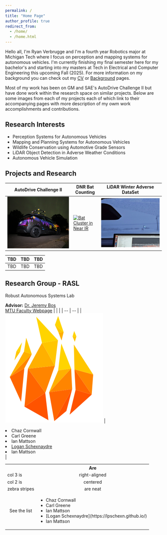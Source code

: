 ```yaml
---
permalink: /
title: "Home Page"
author_profile: true
redirect_from: 
  - /home/
  - /home.html
---
```


Hello all, I'm Ryan Verbrugge and I'm a fourth year Robotics major at Michigan Tech where I focus on perception and mapping systems for autonomous vehicles. I'm currently finishing my final semester here for my bachelor's and starting into my masters at Tech in Electrical and Computer Engineering this upcoming Fall (2025). For more information on my background you can check out my [CV](https://rcverbru.github.io/cv/) or [Background](https://rcverbru.github.io/background/) pages.

Most of my work has been on GM and SAE's AutoDrive Challenge II but have done work within the research space on similar projects. Below are some images from each of my projects each of which link to their accompanying pages with more description of my owm work accomplishments and contributions.

## Research Interests

* Perception Systems for Autonomous Vehicles
* Mapping and Planning Systems for Autonomous Vehicles
* Wildlife Conservation using Automotive Grade Sensors
* LiDAR Object Detection in Adverse Weather Conditions
* Autonomous Vehicle Simulation

## Projects and Research

| AutoDrive Challenge II | DNR Bat Counting | LiDAR Winter Adverse DataSet |
| -- | -- | -- |
| [![AutoDrive Bolt Under Northern Lights](../images/autodrive/bolt_cropped.jpg)](https://rcverbru.github.io/autodrive/) | [![Bat Cluster in Near IR](../images/bats/near_IR_cluster.png)](https://rcverbru.github.io/bats/) | [![winter](../images/snow_stuff/laptop_dark_cropped.jpg)](https://rcverbru.github.io/winter-data/) |

| TBD | TBD | TBD |
| -- | -- | -- |
| TBD | TBD | TBD |

## Research Group - RASL

Robust Autonomous Systems Lab

__Advisor:__ [Dr. Jeremy Bos](https://pages.mtu.edu/~jpbos/Jeremys_Homepage/Home.html)\
[MTU Faculty Webpage](https://www.mtu.edu/ece/department/faculty/bos/)
|  |  |
| -- | -- |
| ![RASL Logo](../images/rasl_logo.png) | <li>Chaz Cornwall</li><li>Carl Greene</li><li>Ian Mattson</li><li>[Logan Schexnaydre](https://lpschexn.github.io/)</li><li>Ian Mattson</li> |

<table>
  <tbody>
    <tr>
      <th></th>
      <th align="center">Are</th>
    </tr>
    <tr>
      <td>col 3 is</td>
      <td align="center">right-aligned</td>
    </tr>
    <tr>
      <td>col 2 is</td>
      <td align="center">centered</td>
    </tr>
    <tr>
      <td>zebra stripes</td>
      <td align="center">are neat</td>
    </tr>
    <tr>
      <td align="center">See the list</td>
      <td>
        <ul>
          <li>Chaz Cornwall</li>
          <li>Carl Greene</li>
          <li>Ian Mattson</li>
          <li>[Logan Schexnaydre](https://lpschexn.github.io/)</li>
          <li>Ian Mattson</li>
        </ul>
      </td>
    </tr>
  </tbody>
</table>